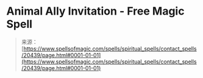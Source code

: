 <!--yml
category: 未分类
date: 2024-06-12 19:03:17
-->

# Animal Ally Invitation - Free Magic Spell

> 来源：[https://www.spellsofmagic.com/spells/spiritual_spells/contact_spells/20439/page.html#0001-01-01](https://www.spellsofmagic.com/spells/spiritual_spells/contact_spells/20439/page.html#0001-01-01)